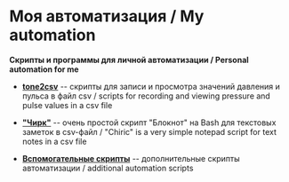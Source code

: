# Моя автоматизация / Мy automation

**Скрипты и программы для личной автоматизации / 
Personal automation for me**

* **[tone2csv](tone2csv)** -- cкрипты для записи и просмотра значений давления и пульса в файл csv / scripts for recording and viewing pressure and pulse values in a csv file

* **["Чирк"](chirc)** -- очень простой скрипт "Блокнот" на Bash для текстовых заметок в csv-файл / "Chiriс" is a very simple notepad script for text notes in a csv file

* **[Вспомогательные скрипты](myscripts)** -- дополнительные скрипты автоматизации / additional automation scripts
